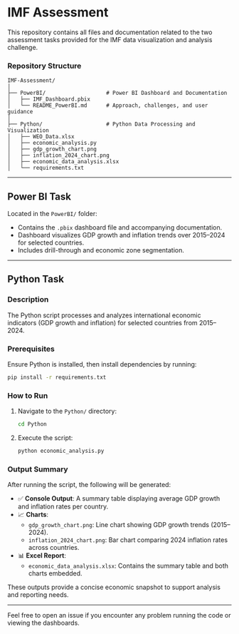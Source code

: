 
# IMF Assessment

This repository contains all files and documentation related to the two assessment tasks provided for the IMF data visualization and analysis challenge.

### Repository Structure

```
IMF-Assessment/
│
├── PowerBI/                   # Power BI Dashboard and Documentation
│   ├── IMF_Dashboard.pbix
│   └── README_PowerBI.md      # Approach, challenges, and user guidance
│
├── Python/                    # Python Data Processing and Visualization
│   ├── WEO_Data.xlsx
│   ├── economic_analysis.py
│   ├── gdp_growth_chart.png
│   ├── inflation_2024_chart.png
│   ├── economic_data_analysis.xlsx
│   └── requirements.txt
```

---

##  Power BI Task

Located in the `PowerBI/` folder:
- Contains the `.pbix` dashboard file and accompanying documentation.
- Dashboard visualizes GDP growth and inflation trends over 2015–2024 for selected countries.
- Includes drill-through and economic zone segmentation.

---

##  Python Task

### Description

The Python script processes and analyzes international economic indicators (GDP growth and inflation) for selected countries from 2015–2024.

### Prerequisites

Ensure Python is installed, then install dependencies by running:

```bash
pip install -r requirements.txt
```

### How to Run

1. Navigate to the `Python/` directory:
   ```bash
   cd Python
   ```
2. Execute the script:
   ```bash
   python economic_analysis.py
   ```

### Output Summary

After running the script, the following will be generated:

- ✅ **Console Output**: A summary table displaying average GDP growth and inflation rates per country.
- 📈 **Charts**:
  - `gdp_growth_chart.png`: Line chart showing GDP growth trends (2015–2024).
  - `inflation_2024_chart.png`: Bar chart comparing 2024 inflation rates across countries.
- 📊 **Excel Report**:
  - `economic_data_analysis.xlsx`: Contains the summary table and both charts embedded.

These outputs provide a concise economic snapshot to support analysis and reporting needs.

---

Feel free to open an issue if you encounter any problem running the code or viewing the dashboards.